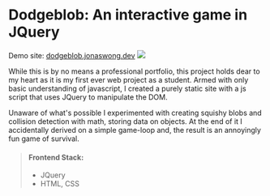 # Dodgeblob: An interactive game in JQuery

Demo site: [dodgeblob.jonaswong.dev](https://dodgeblob.jonaswong.dev)
![](https://res.cloudinary.com/ds1s8ilcc/image/upload/v1737698980/Devsite/dodgeblob/Dodgeblob-main_c_fill_w_1000_h_750_ar_4_3_qsqkob.png)

While this is by no means a professional portfolio, this project holds dear to my heart as it is my first ever web project as a student. Armed with only basic understanding of javascript, I created a purely static site with a js script that uses JQuery to manipulate the DOM. 

Unaware of what's possible I experimented with creating squishy blobs and collision detection with math, storing data on objects. At the end of it I accidentally derived on a simple game-loop and, the result is an annoyingly fun game of survival.

> #### Frontend Stack:
> - JQuery
> - HTML, CSS
